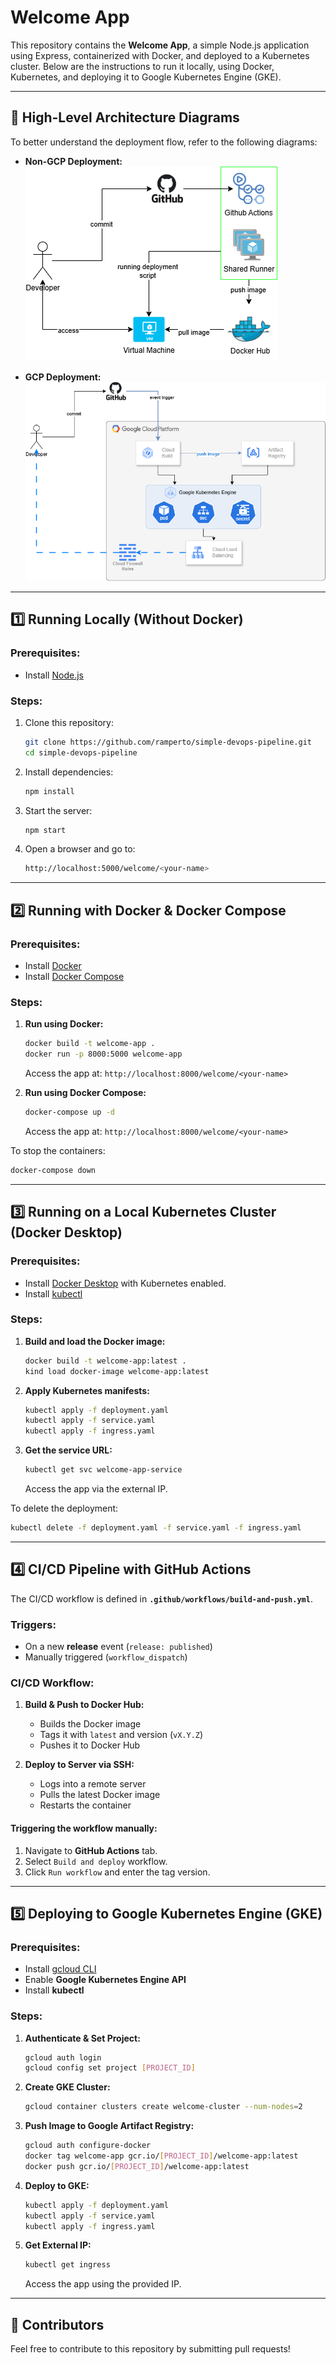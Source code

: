# Welcome App

This repository contains the **Welcome App**, a simple Node.js application using Express, containerized with Docker, and deployed to a Kubernetes cluster. Below are the instructions to run it locally, using Docker, Kubernetes, and deploying it to Google Kubernetes Engine (GKE).

---

## 📌 High-Level Architecture Diagrams
To better understand the deployment flow, refer to the following diagrams:

- **Non-GCP Deployment:**
  ![Non-GCP Deployment](Simple_Welcome_App_nonGCP.png)

- **GCP Deployment:**
  ![GCP Deployment](Simple_Welcome_App_GCP.png)
---

## 1️⃣ Running Locally (Without Docker)

### Prerequisites:

- Install [Node.js](https://nodejs.org/)

### Steps:

1. Clone this repository:
   ```sh
   git clone https://github.com/ramperto/simple-devops-pipeline.git
   cd simple-devops-pipeline
   ```
2. Install dependencies:
   ```sh
   npm install
   ```
3. Start the server:
   ```sh
   npm start
   ```
4. Open a browser and go to:
   ```sh
   http://localhost:5000/welcome/<your-name>
   ```

---

## 2️⃣ Running with Docker & Docker Compose

### Prerequisites:

- Install [Docker](https://www.docker.com/get-started)
- Install [Docker Compose](https://docs.docker.com/compose/install/)

### Steps:

1. **Run using Docker:**

   ```sh
   docker build -t welcome-app .
   docker run -p 8000:5000 welcome-app
   ```

   Access the app at: `http://localhost:8000/welcome/<your-name>`

2. **Run using Docker Compose:**

   ```sh
   docker-compose up -d
   ```

   Access the app at: `http://localhost:8000/welcome/<your-name>`

To stop the containers:

```sh
docker-compose down
```

---

## 3️⃣ Running on a Local Kubernetes Cluster (Docker Desktop)

### Prerequisites:

- Install [Docker Desktop](https://www.docker.com/products/docker-desktop) with Kubernetes enabled.
- Install [kubectl](https://kubernetes.io/docs/tasks/tools/)

### Steps:

1. **Build and load the Docker image:**

   ```sh
   docker build -t welcome-app:latest .
   kind load docker-image welcome-app:latest
   ```

2. **Apply Kubernetes manifests:**

   ```sh
   kubectl apply -f deployment.yaml
   kubectl apply -f service.yaml
   kubectl apply -f ingress.yaml
   ```

3. **Get the service URL:**

   ```sh
   kubectl get svc welcome-app-service
   ```

   Access the app via the external IP.

To delete the deployment:

```sh
kubectl delete -f deployment.yaml -f service.yaml -f ingress.yaml
```

---

## 4️⃣ CI/CD Pipeline with GitHub Actions

The CI/CD workflow is defined in **`.github/workflows/build-and-push.yml`**.

### **Triggers:**

- On a new **release** event (`release: published`)
- Manually triggered (`workflow_dispatch`)

### **CI/CD Workflow:**

1. **Build & Push to Docker Hub:**

   - Builds the Docker image
   - Tags it with `latest` and version (`vX.Y.Z`)
   - Pushes it to Docker Hub

2. **Deploy to Server via SSH:**

   - Logs into a remote server
   - Pulls the latest Docker image
   - Restarts the container

#### **Triggering the workflow manually:**

1. Navigate to **GitHub Actions** tab.
2. Select `Build and deploy` workflow.
3. Click `Run workflow` and enter the tag version.

---

## 5️⃣ Deploying to Google Kubernetes Engine (GKE)

### **Prerequisites:**

- Install [gcloud CLI](https://cloud.google.com/sdk/docs/install)
- Enable **Google Kubernetes Engine API**
- Install **kubectl**

### **Steps:**

1. **Authenticate & Set Project:**

   ```sh
   gcloud auth login
   gcloud config set project [PROJECT_ID]
   ```

2. **Create GKE Cluster:**

   ```sh
   gcloud container clusters create welcome-cluster --num-nodes=2
   ```

3. **Push Image to Google Artifact Registry:**

   ```sh
   gcloud auth configure-docker
   docker tag welcome-app gcr.io/[PROJECT_ID]/welcome-app:latest
   docker push gcr.io/[PROJECT_ID]/welcome-app:latest
   ```

4. **Deploy to GKE:**

   ```sh
   kubectl apply -f deployment.yaml
   kubectl apply -f service.yaml
   kubectl apply -f ingress.yaml
   ```

5. **Get External IP:**

   ```sh
   kubectl get ingress
   ```

   Access the app using the provided IP.

---

## 📌 Contributors

Feel free to contribute to this repository by submitting pull requests!

